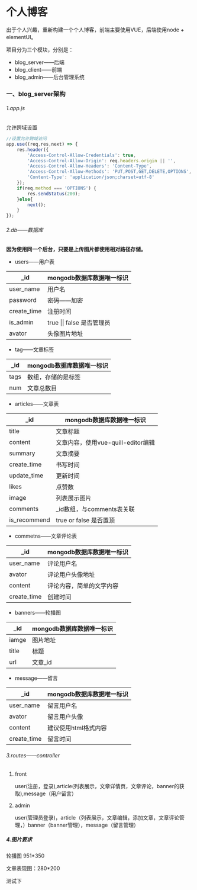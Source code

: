 # 个人博客

出于个人兴趣，重新构建一个个人博客，前端主要使用VUE，后端使用node + elementUI。

项目分为三个模块，分别是：

- blog_server——后端
- blog_client——前端
- blog_admin——后台管理系统

### 一、blog_server架构

###### 1.app.js

允许跨域设置

```js
//设置允许跨域访问
app.use((req,res,next) => {
    res.header({
        'Access-Control-Allow-Credentials': true,
        'Access-Control-Allow-Origin': req.headers.origin || '',
        'Access-Control-Allow-Headers': 'Content-Type',
        'Access-Control-Allow-Methods': 'PUT,POST,GET,DELETE,OPTIONS',
        'Content-Type': 'application/json;charset=utf-8'
    });
    if(req.method === 'OPTIONS') {
        res.sendStatus(200);
    }else{
        next();
    }
});
```

###### 2.db——数据库

**因为使用同一个后台，只要是上传图片都使用相对路径存储。**

- users——用户表

| _id         | mongodb数据库数据唯一标识  |
| ----------- | -------------------------- |
| user_name   | 用户名                     |
| password    | 密码——加密                 |
| create_time | 注册时间                   |
| is_admin    | true \|\| false 是否管理员 |
| avator      | 头像图片地址               |

- tag——文章标签

| _id  | mongodb数据库数据唯一标识 |
| ---- | ------------------------- |
| tags | 数组，存储的是标签        |
| num  | 文章总数目                |

- articles——文章表

| _id          | mongodb数据库数据唯一标识          |
| ------------ | ---------------------------------- |
| title        | 文章标题                           |
| content      | 文章内容，使用vue-quill-editor编辑 |
| summary      | 文章摘要                           |
| create_time  | 书写时间                           |
| update_time  | 更新时间                           |
| likes        | 点赞数                             |
| image        | 列表展示图片                       |
| comments     | _id数组，与comments表关联          |
| is_recommend | true or false 是否置顶             |

- commetns——文章评论表

| _id         | mongodb数据库数据唯一标识 |
| ----------- | ------------------------- |
| user_name   | 评论用户名                |
| avator      | 评论用户头像地址          |
| content     | 评论内容，简单的文字内容  |
| create_time | 创建时间                  |

- banners——轮播图

| _id   | mongodb数据库数据唯一标识 |
| ----- | ------------------------- |
| iamge | 图片地址                  |
| title | 标题                      |
| url   | 文章_id                   |

- message——留言

| _id         | mongodb数据库数据唯一标识 |
| ----------- | ------------------------- |
| user_name   | 留言用户名                |
| avator      | 留言用户头像              |
| content     | 建议使用html格式内容      |
| create_time | 留言时间                  |

###### 3.routes——controller

1. front

   user(注册，登录),article(列表展示，文章详情页，文章评论，banner的获取),message（用户留言）

2. admin

   user(管理员登录)，article（列表展示，文章编辑，添加文章，文章评论管理，）banner（banner管理），message（留言管理）

##### 4.图片要求

轮播图 951*350

文章表现图：280*200

测试下

 

